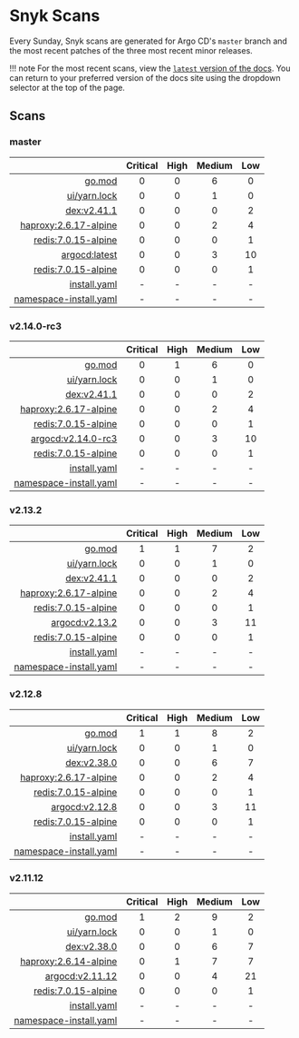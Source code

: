 # Snyk Scans

Every Sunday, Snyk scans are generated for Argo CD's `master` branch and the most recent patches of the three most
recent minor releases.

!!! note
    For the most recent scans, view the [`latest` version of the docs](https://argo-cd.readthedocs.io/en/latest/snyk/).
    You can return to your preferred version of the docs site using the dropdown selector at the top of the page.

## Scans

### master

|    | Critical | High | Medium | Low |
|---:|:--------:|:----:|:------:|:---:|
| [go.mod](master/argocd-test.html) | 0 | 0 | 6 | 0 |
| [ui/yarn.lock](master/argocd-test.html) | 0 | 0 | 1 | 0 |
| [dex:v2.41.1](master/ghcr.io_dexidp_dex_v2.41.1.html) | 0 | 0 | 0 | 2 |
| [haproxy:2.6.17-alpine](master/public.ecr.aws_docker_library_haproxy_2.6.17-alpine.html) | 0 | 0 | 2 | 4 |
| [redis:7.0.15-alpine](master/public.ecr.aws_docker_library_redis_7.0.15-alpine.html) | 0 | 0 | 0 | 1 |
| [argocd:latest](master/quay.io_argoproj_argocd_latest.html) | 0 | 0 | 3 | 10 |
| [redis:7.0.15-alpine](master/redis_7.0.15-alpine.html) | 0 | 0 | 0 | 1 |
| [install.yaml](master/argocd-iac-install.html) | - | - | - | - |
| [namespace-install.yaml](master/argocd-iac-namespace-install.html) | - | - | - | - |

### v2.14.0-rc3

|    | Critical | High | Medium | Low |
|---:|:--------:|:----:|:------:|:---:|
| [go.mod](v2.14.0-rc3/argocd-test.html) | 0 | 1 | 6 | 0 |
| [ui/yarn.lock](v2.14.0-rc3/argocd-test.html) | 0 | 0 | 1 | 0 |
| [dex:v2.41.1](v2.14.0-rc3/ghcr.io_dexidp_dex_v2.41.1.html) | 0 | 0 | 0 | 2 |
| [haproxy:2.6.17-alpine](v2.14.0-rc3/public.ecr.aws_docker_library_haproxy_2.6.17-alpine.html) | 0 | 0 | 2 | 4 |
| [redis:7.0.15-alpine](v2.14.0-rc3/public.ecr.aws_docker_library_redis_7.0.15-alpine.html) | 0 | 0 | 0 | 1 |
| [argocd:v2.14.0-rc3](v2.14.0-rc3/quay.io_argoproj_argocd_v2.14.0-rc3.html) | 0 | 0 | 3 | 10 |
| [redis:7.0.15-alpine](v2.14.0-rc3/redis_7.0.15-alpine.html) | 0 | 0 | 0 | 1 |
| [install.yaml](v2.14.0-rc3/argocd-iac-install.html) | - | - | - | - |
| [namespace-install.yaml](v2.14.0-rc3/argocd-iac-namespace-install.html) | - | - | - | - |

### v2.13.2

|    | Critical | High | Medium | Low |
|---:|:--------:|:----:|:------:|:---:|
| [go.mod](v2.13.2/argocd-test.html) | 1 | 1 | 7 | 2 |
| [ui/yarn.lock](v2.13.2/argocd-test.html) | 0 | 0 | 1 | 0 |
| [dex:v2.41.1](v2.13.2/ghcr.io_dexidp_dex_v2.41.1.html) | 0 | 0 | 0 | 2 |
| [haproxy:2.6.17-alpine](v2.13.2/public.ecr.aws_docker_library_haproxy_2.6.17-alpine.html) | 0 | 0 | 2 | 4 |
| [redis:7.0.15-alpine](v2.13.2/public.ecr.aws_docker_library_redis_7.0.15-alpine.html) | 0 | 0 | 0 | 1 |
| [argocd:v2.13.2](v2.13.2/quay.io_argoproj_argocd_v2.13.2.html) | 0 | 0 | 3 | 11 |
| [redis:7.0.15-alpine](v2.13.2/redis_7.0.15-alpine.html) | 0 | 0 | 0 | 1 |
| [install.yaml](v2.13.2/argocd-iac-install.html) | - | - | - | - |
| [namespace-install.yaml](v2.13.2/argocd-iac-namespace-install.html) | - | - | - | - |

### v2.12.8

|    | Critical | High | Medium | Low |
|---:|:--------:|:----:|:------:|:---:|
| [go.mod](v2.12.8/argocd-test.html) | 1 | 1 | 8 | 2 |
| [ui/yarn.lock](v2.12.8/argocd-test.html) | 0 | 0 | 1 | 0 |
| [dex:v2.38.0](v2.12.8/ghcr.io_dexidp_dex_v2.38.0.html) | 0 | 0 | 6 | 7 |
| [haproxy:2.6.17-alpine](v2.12.8/public.ecr.aws_docker_library_haproxy_2.6.17-alpine.html) | 0 | 0 | 2 | 4 |
| [redis:7.0.15-alpine](v2.12.8/public.ecr.aws_docker_library_redis_7.0.15-alpine.html) | 0 | 0 | 0 | 1 |
| [argocd:v2.12.8](v2.12.8/quay.io_argoproj_argocd_v2.12.8.html) | 0 | 0 | 3 | 11 |
| [redis:7.0.15-alpine](v2.12.8/redis_7.0.15-alpine.html) | 0 | 0 | 0 | 1 |
| [install.yaml](v2.12.8/argocd-iac-install.html) | - | - | - | - |
| [namespace-install.yaml](v2.12.8/argocd-iac-namespace-install.html) | - | - | - | - |

### v2.11.12

|    | Critical | High | Medium | Low |
|---:|:--------:|:----:|:------:|:---:|
| [go.mod](v2.11.12/argocd-test.html) | 1 | 2 | 9 | 2 |
| [ui/yarn.lock](v2.11.12/argocd-test.html) | 0 | 0 | 1 | 0 |
| [dex:v2.38.0](v2.11.12/ghcr.io_dexidp_dex_v2.38.0.html) | 0 | 0 | 6 | 7 |
| [haproxy:2.6.14-alpine](v2.11.12/haproxy_2.6.14-alpine.html) | 0 | 1 | 7 | 7 |
| [argocd:v2.11.12](v2.11.12/quay.io_argoproj_argocd_v2.11.12.html) | 0 | 0 | 4 | 21 |
| [redis:7.0.15-alpine](v2.11.12/redis_7.0.15-alpine.html) | 0 | 0 | 0 | 1 |
| [install.yaml](v2.11.12/argocd-iac-install.html) | - | - | - | - |
| [namespace-install.yaml](v2.11.12/argocd-iac-namespace-install.html) | - | - | - | - |

